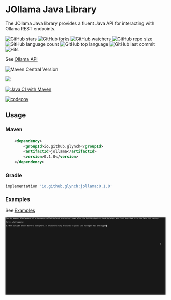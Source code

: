 # JOllama Java Library

The JOllama Java library provides a fluent Java API for interacting with Ollama REST endpoints.

![GitHub stars](https://img.shields.io/github/stars/glynch/jollama?style=social)
![GitHub forks](https://img.shields.io/github/forks/glynch/jollama?style=social)
![GitHub watchers](https://img.shields.io/github/watchers/glynch/jollama?style=social)
![GitHub repo size](https://img.shields.io/github/repo-size/glynch/jollama)
![GitHub language count](https://img.shields.io/github/languages/count/glynch/jollama)
![GitHub top language](https://img.shields.io/github/languages/top/glynch/jollama)
![GitHub last commit](https://img.shields.io/github/last-commit/glynch/jollama?color=red)
![Hits](https://hits.seeyoufarm.com/api/count/incr/badge.svg?url=https%3A%2F%2Fgithub.com%2Fglynchi%2Fjollama&count_bg=%2379C83D&title_bg=%23555555&icon=&icon_color=%23E7E7E7&title=hits&edge_flat=false)

See [Ollama API](https://github.com/ollama/ollama/blob/main/docs/api.md)

![Maven Central Version](https://img.shields.io/maven-central/v/io.github.glynch/jollama)

[![][lib-shield]][lib]

[lib]: https://central.sonatype.com/artifact/io.github.glynch/jollama
[lib-shield]: https://img.shields.io/badge/jollama-get_latest_version-blue.svg?style=just-the-message&labelColor=gray

[![Java CI with Maven](https://github.com/glynch/jollama/actions/workflows/ci.yml/badge.svg)](https://github.com/glynch/jollama/actions/workflows/ci.yml)

[![codecov](https://codecov.io/github/glynch/jollama/graph/badge.svg?token=G2CV421S22)](https://codecov.io/github/glynch/jollama)

## Usage

### Maven

```xml
    <dependency>
        <groupId>io.github.glynch</groupId>
        <artifactId>jollama</artifactId>
        <version>0.1.0</version>
    </dependency>
```

### Gradle

```gradle
implementation 'io.github.glynch:jollama:0.1.0'
```

### Examples

See [Examples](https://github.com/glynch/jollama/blob/main/examples.md)

![Stream Chat](https://github.com/glynch/jollama/blob/main/stream_chat1.gif)
